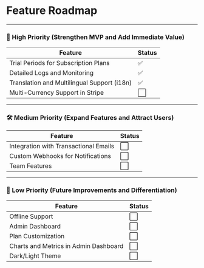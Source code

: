 # **Feature Roadmap**

---

### **🔧 High Priority (Strengthen MVP and Add Immediate Value)**

| **Feature**                                        | **Status** |
|----------------------------------------------------|------------|
| Trial Periods for Subscription Plans               | ✅         |
| Detailed Logs and Monitoring                       | ✅         |
| Translation and Multilingual Support (i18n)        | ✅         |
| Multi-Currency Support in Stripe                   | ⬜         |


---

### **🛠️ Medium Priority (Expand Features and Attract Users)**

| **Feature**                                        | **Status** |
|----------------------------------------------------|------------|
| Integration with Transactional Emails              | ⬜         |
| Custom Webhooks for Notifications                  | ⬜         |
| Team Features                                      | ⬜         |


---

### **🚀 Low Priority (Future Improvements and Differentiation)**

| **Feature**                                        | **Status** |
|----------------------------------------------------|------------|
| Offline Support                                    | ⬜         |
| Admin Dashboard                                    | ⬜         |
| Plan Customization                                 | ⬜         |
| Charts and Metrics in Admin Dashboard              | ⬜         |
| Dark/Light Theme                                   | ⬜         |